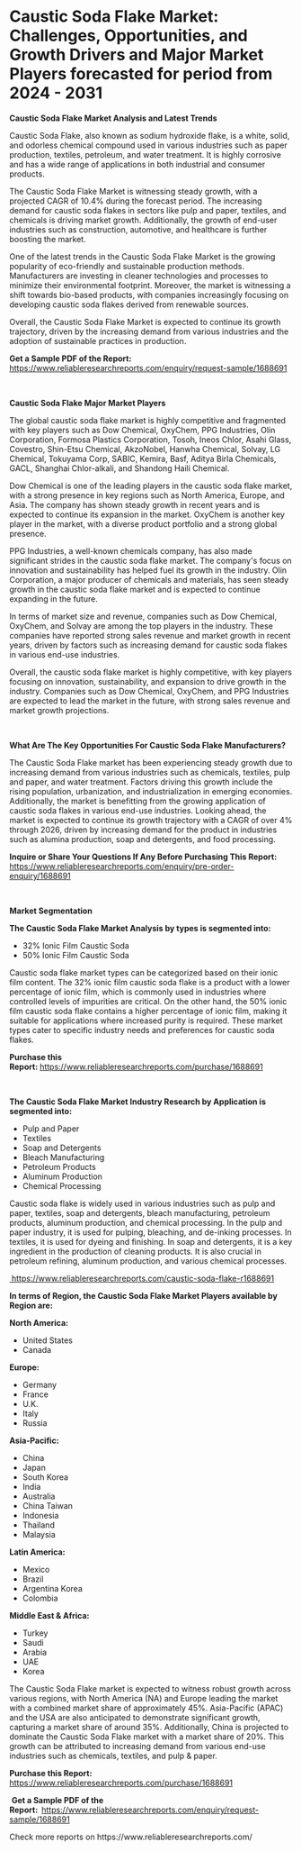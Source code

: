<p><h1>Caustic Soda Flake Market: Challenges, Opportunities, and Growth Drivers and Major Market Players forecasted for period from 2024 - 2031</h1></p><p><strong>Caustic Soda Flake Market Analysis and Latest Trends</strong></p>
<p><p>Caustic Soda Flake, also known as sodium hydroxide flake, is a white, solid, and odorless chemical compound used in various industries such as paper production, textiles, petroleum, and water treatment. It is highly corrosive and has a wide range of applications in both industrial and consumer products.</p><p>The Caustic Soda Flake Market is witnessing steady growth, with a projected CAGR of 10.4% during the forecast period. The increasing demand for caustic soda flakes in sectors like pulp and paper, textiles, and chemicals is driving market growth. Additionally, the growth of end-user industries such as construction, automotive, and healthcare is further boosting the market.</p><p>One of the latest trends in the Caustic Soda Flake Market is the growing popularity of eco-friendly and sustainable production methods. Manufacturers are investing in cleaner technologies and processes to minimize their environmental footprint. Moreover, the market is witnessing a shift towards bio-based products, with companies increasingly focusing on developing caustic soda flakes derived from renewable sources.</p><p>Overall, the Caustic Soda Flake Market is expected to continue its growth trajectory, driven by the increasing demand from various industries and the adoption of sustainable practices in production.</p></p>
<p><strong>Get a Sample PDF of the Report:&nbsp;</strong> <a href="https://www.reliableresearchreports.com/enquiry/request-sample/1688691">https://www.reliableresearchreports.com/enquiry/request-sample/1688691</a></p>
<p>&nbsp;</p>
<p><strong>Caustic Soda Flake Major Market Players</strong></p>
<p><p>The global caustic soda flake market is highly competitive and fragmented with key players such as Dow Chemical, OxyChem, PPG Industries, Olin Corporation, Formosa Plastics Corporation, Tosoh, Ineos Chlor, Asahi Glass, Covestro, Shin-Etsu Chemical, AkzoNobel, Hanwha Chemical, Solvay, LG Chemical, Tokuyama Corp, SABIC, Kemira, Basf, Aditya Birla Chemicals, GACL, Shanghai Chlor-alkali, and Shandong Haili Chemical.</p><p>Dow Chemical is one of the leading players in the caustic soda flake market, with a strong presence in key regions such as North America, Europe, and Asia. The company has shown steady growth in recent years and is expected to continue its expansion in the market. OxyChem is another key player in the market, with a diverse product portfolio and a strong global presence.</p><p>PPG Industries, a well-known chemicals company, has also made significant strides in the caustic soda flake market. The company's focus on innovation and sustainability has helped fuel its growth in the industry. Olin Corporation, a major producer of chemicals and materials, has seen steady growth in the caustic soda flake market and is expected to continue expanding in the future.</p><p>In terms of market size and revenue, companies such as Dow Chemical, OxyChem, and Solvay are among the top players in the industry. These companies have reported strong sales revenue and market growth in recent years, driven by factors such as increasing demand for caustic soda flakes in various end-use industries.</p><p>Overall, the caustic soda flake market is highly competitive, with key players focusing on innovation, sustainability, and expansion to drive growth in the industry. Companies such as Dow Chemical, OxyChem, and PPG Industries are expected to lead the market in the future, with strong sales revenue and market growth projections.</p></p>
<p>&nbsp;</p>
<p><strong>What Are The Key Opportunities For Caustic Soda Flake Manufacturers?</strong></p>
<p><p>The Caustic Soda Flake market has been experiencing steady growth due to increasing demand from various industries such as chemicals, textiles, pulp and paper, and water treatment. Factors driving this growth include the rising population, urbanization, and industrialization in emerging economies. Additionally, the market is benefitting from the growing application of caustic soda flakes in various end-use industries. Looking ahead, the market is expected to continue its growth trajectory with a CAGR of over 4% through 2026, driven by increasing demand for the product in industries such as alumina production, soap and detergents, and food processing.</p></p>
<p><strong>Inquire or Share Your Questions If Any Before Purchasing This Report:</strong> <a href="https://www.reliableresearchreports.com/enquiry/pre-order-enquiry/1688691">https://www.reliableresearchreports.com/enquiry/pre-order-enquiry/1688691</a></p>
<p>&nbsp;</p>
<p><strong>Market Segmentation</strong></p>
<p><strong>The Caustic Soda Flake Market Analysis by types is segmented into:</strong></p>
<p><ul><li>32% Ionic Film Caustic Soda</li><li>50% Ionic Film Caustic Soda</li></ul></p>
<p><p>Caustic soda flake market types can be categorized based on their ionic film content. The 32% ionic film caustic soda flake is a product with a lower percentage of ionic film, which is commonly used in industries where controlled levels of impurities are critical. On the other hand, the 50% ionic film caustic soda flake contains a higher percentage of ionic film, making it suitable for applications where increased purity is required. These market types cater to specific industry needs and preferences for caustic soda flakes.</p></p>
<p><strong>Purchase this Report:&nbsp;</strong><a href="https://www.reliableresearchreports.com/purchase/1688691">https://www.reliableresearchreports.com/purchase/1688691</a></p>
<p>&nbsp;</p>
<p><strong>The Caustic Soda Flake Market Industry Research by Application is segmented into:</strong></p>
<p><ul><li>Pulp and Paper</li><li>Textiles</li><li>Soap and Detergents</li><li>Bleach Manufacturing</li><li>Petroleum Products</li><li>Aluminum Production</li><li>Chemical Processing</li></ul></p>
<p><p>Caustic soda flake is widely used in various industries such as pulp and paper, textiles, soap and detergents, bleach manufacturing, petroleum products, aluminum production, and chemical processing. In the pulp and paper industry, it is used for pulping, bleaching, and de-inking processes. In textiles, it is used for dyeing and finishing. In soap and detergents, it is a key ingredient in the production of cleaning products. It is also crucial in petroleum refining, aluminum production, and various chemical processes.</p></p>
<p><a href="https://www.reliableresearchreports.com/caustic-soda-flake-r1688691">&nbsp;https://www.reliableresearchreports.com/caustic-soda-flake-r1688691</a></p>
<p><strong>In terms of Region, the Caustic Soda Flake Market Players available by Region are:</strong></p>
<p>
    <p> <strong> North America: </strong>
        <ul>
            <li>United States</li>
            <li>Canada</li>
        </ul>
        </p> 
    <p> <strong> Europe: </strong>
        <ul>
            <li>Germany</li>
            <li>France</li>
            <li>U.K.</li>
            <li>Italy</li>
            <li>Russia</li>
        </ul>
        </p> 
    <p> <strong> Asia-Pacific: </strong>
        <ul>
            <li>China</li>
            <li>Japan</li>
            <li>South Korea</li>
            <li>India</li>
            <li>Australia</li>
            <li>China Taiwan</li>
            <li>Indonesia</li>
            <li>Thailand</li>
            <li>Malaysia</li>
        </ul>
        </p> 
    <p> <strong> Latin America: </strong>
        <ul>
            <li>Mexico</li>
            <li>Brazil</li>
            <li>Argentina Korea</li>
            <li>Colombia</li>
        </ul>
        </p> 
    <p> <strong> Middle East & Africa: </strong>
        <ul>
            <li>Turkey</li>
            <li>Saudi</li>
            <li>Arabia</li>
            <li>UAE</li>
            <li>Korea</li>
        </ul>
    </p>
    </p>
<p><p>The Caustic Soda Flake market is expected to witness robust growth across various regions, with North America (NA) and Europe leading the market with a combined market share of approximately 45%. Asia-Pacific (APAC) and the USA are also anticipated to demonstrate significant growth, capturing a market share of around 35%. Additionally, China is projected to dominate the Caustic Soda Flake market with a market share of 20%. This growth can be attributed to increasing demand from various end-use industries such as chemicals, textiles, and pulp & paper.</p></p>
<p><strong>Purchase this Report: </strong><a href="https://www.reliableresearchreports.com/purchase/1688691">https://www.reliableresearchreports.com/purchase/1688691</a></p>
<p>&nbsp;<strong>Get a Sample PDF of the Report:&nbsp;&nbsp;</strong><a href="https://www.reliableresearchreports.com/enquiry/request-sample/1688691">https://www.reliableresearchreports.com/enquiry/request-sample/1688691</a></p>
<p><strong></strong></p>
<p>Check more reports on https://www.reliableresearchreports.com/</p>